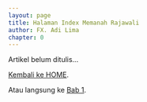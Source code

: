 ```yaml
---
layout: page
title: Halaman Index Memanah Rajawali
author: FX. Adi Lima
chapter: 0
---
```


Artikel belum ditulis...

[Kembali ke HOME](/).

Atau langsung ke [Bab 1](bab1).

